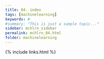 ```yaml
---
title: 04. index
tags: [machinelearning]
keywords: #
#summary: "This is just a sample topic..."
sidebar: mchlrn_sidebar
permalink: mchlrn_04.html
folder: machinelearning
---
```



{% include links.html %}
